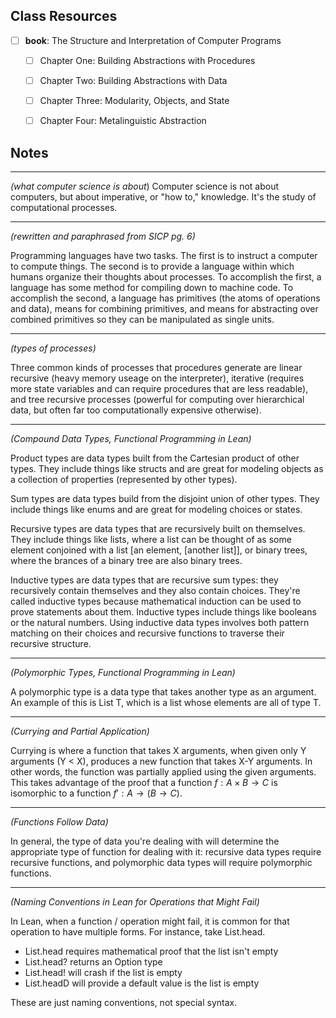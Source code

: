 
## Class Resources
- [ ] **book**: The Structure and Interpretation of Computer Programs
	- [ ] Chapter One: Building Abstractions with Procedures
	- [ ] Chapter Two: Building Abstractions with Data
	- [ ] Chapter Three: Modularity, Objects, and State
	- [ ] Chapter Four: Metalinguistic Abstraction


## Notes
-------------------------------------------------
*(what computer science is about*)
Computer science is not about computers, but about imperative, or "how to," knowledge. It's the study of computational processes.


-------------------------------------------------
*(rewritten and paraphrased from SICP pg. 6)*

Programming languages have two tasks. The first is to instruct a computer to compute things. The second is to provide a language within which humans organize their thoughts about processes. To accomplish the first, a language has some method for compiling down to machine code. To accomplish the second, a language has primitives (the atoms of operations and data), means for combining primitives, and means for abstracting over combined primitives so they can be manipulated as single units.


-------------------------------------------------
*(types of processes)*

Three common kinds of processes that procedures generate are linear recursive (heavy memory useage on the interpreter), iterative (requires more state variables and can require procedures that are less readable), and tree recursive processes (powerful for computing over hierarchical data, but often far too computationally expensive otherwise).


-------------------------------------------------
*(Compound Data Types, Functional Programming in Lean)*

Product types are data types built from the Cartesian product of other types. They include things like structs and are great for modeling objects as a collection of properties (represented by other types).

Sum types are data types build from the disjoint union of other types. They include things like enums and are great for modeling choices or states.

Recursive types are data types that are recursively built on themselves. They include things like lists, where a list can be thought of as some element conjoined with a list [an element, [another list]], or binary trees, where the brances of a binary tree are also binary trees.

Inductive types are data types that are recursive sum types: they recursively contain themselves and they also contain choices. They're called inductive types because mathematical induction can be used to prove statements about them. Inductive types include things like booleans or the natural numbers. Using inductive data types involves both pattern matching on their choices and recursive functions to traverse their recursive structure.


-------------------------------------------------
*(Polymorphic Types, Functional Programming in Lean)*

A polymorphic type is a data type that takes another type as an argument. An example of this is List T, which is a list whose elements are all of type T.


-------------------------------------------------
*(Currying and Partial Application)*

Currying is where a function that takes X arguments, when given only Y arguments (Y < X), produces a new function that takes X-Y arguments. In other words, the function was partially applied using the given arguments. This takes advantage of the proof that a function $f: A \times B \rightarrow C$ is isomorphic to a function $f': A \rightarrow (B \rightarrow C)$. 


----------
*(Functions Follow Data)*

In general, the type of data you're dealing with will determine the appropriate type of function for dealing with it: recursive data types require recursive functions, and polymorphic data types will require polymorphic functions.


---------------
*(Naming Conventions in Lean for Operations that Might Fail)*

In Lean, when a function / operation might fail, it is common for that operation to have multiple forms. For instance, take List.head.
- List.head requires mathematical proof that the list isn't empty
- List.head? returns an Option type
- List.head! will crash if the list is empty
- List.headD will provide a default value is the list is empty

These are just naming conventions, not special syntax.


